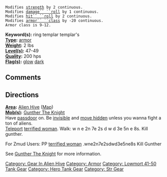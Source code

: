 `Modifies `[`strength`](Strength.md "wikilink")` by 2 continuous.`  
`Modifies `[`damage`` ``roll`](Damage_Roll.md "wikilink")` by 1 continuous.`  
`Modifies `[`hit`` ``roll`](Hit_Roll.md "wikilink")` by 2 continuous.`  
`Modifies `[`armor`` ``class`](Armor_Class.md "wikilink")` by -20 continuous.`  
`Armor class is 9-12.`

**Keyword(s):** ring templar templar's  
**[Type](:Category:_Object_Types.md "wikilink"):**
[armor](:Category:_Armor.md "wikilink")  
**[Weight](Object_Weight.md "wikilink"):** 2 lbs  
**[Level(s)](Object_Level.md "wikilink"):** 47-49  
**[Quality](Object_Quality.md "wikilink"):** 200 hps  
**[Flag(s)](:Category:_Object_Flags.md "wikilink"):**
[glow](Glow_Flag.md "wikilink") [dark](Dark_Flag.md "wikilink")  

## Comments

## Directions

**[Area](:Category:_Areas.md "wikilink"):** [Alien
Hive](:Category:_Alien_Hive.md "wikilink")
([Map](Alien_Hive_Map.md "wikilink"))  
**[Mob(s)](:Category:_Mobs.md "wikilink"):** [Gunther The
Knight](Gunther_The_Knight "wikilink")  
Have [passdoor](Pass_Door.md "wikilink") on. Be
[invisible](Invis.md "wikilink") and [move
hidden](Move_Hidden.md "wikilink") unless you wanna fight a ton of
aliens.  
[Teleport](Teleport "wikilink") [terrified
woman](Terrified_Woman.md "wikilink"). Walk: w n e 2n 7e 2s d w d 3e 5n
e 8s. Kill gunther.

For Zmud Users: PP [terrified woman](Terrified_Woman.md "wikilink")
.wne2n7e2sdwd3e5ne8s Kill Gunther

See [Gunther The Knight](Gunther_The_Knight "wikilink") for more
information.

[Category: Gear In Alien Hive](Category:_Gear_In_Alien_Hive "wikilink")
[Category: Armor](Category:_Armor "wikilink") [Category: Lowmort 41-50
Tank Gear](Category:_Lowmort_41-50_Tank_Gear "wikilink") [Category: Hero
Tank Gear](Category:_Hero_Tank_Gear "wikilink") [Category: Str
Gear](Category:_Str_Gear "wikilink")

